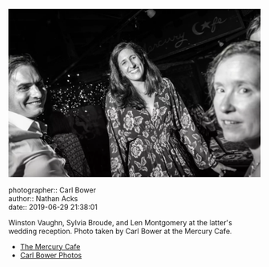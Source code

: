 ![Winston Vaughn, Sylvia Broude, and Len Montgomery](assets/2019-06-29-set-4-the-dance-52.webp)

photographer:: Carl Bower  
author:: Nathan Acks  
date:: 2019-06-29 21:38:01

Winston Vaughn, Sylvia Broude, and Len Montgomery at the latter's wedding reception. Photo taken by Carl Bower at the Mercury Cafe.

* [The Mercury Cafe](http://mercurycafe.com)
* [Carl Bower Photos](https://carlbowerphotos.com)
